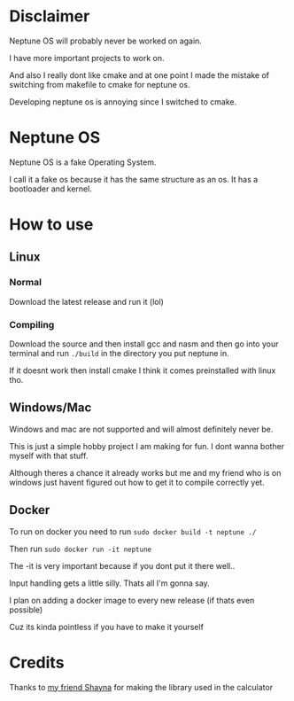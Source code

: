 # Disclaimer
Neptune OS will probably never be worked on again.

I have more important projects to work on.

And also I really dont like cmake and at one point I made the mistake of switching from makefile to cmake for neptune os.

Developing neptune os is annoying since I switched to cmake.

# Neptune OS
Neptune OS is a fake Operating System.

I call it a fake os because it has the same structure as an os. It has a bootloader and kernel.

# How to use
## Linux
### Normal
Download the latest release and run it (lol)

### Compiling
Download the source and then install gcc and nasm and then go into your terminal and run `./build` in the directory you put neptune in.

If it doesnt work then install cmake I think it comes preinstalled with linux tho.

## Windows/Mac
Windows and mac are not supported and will almost definitely never be.

This is just a simple hobby project I am making for fun. I dont wanna bother myself with that stuff.

Although theres a chance it already works but me and my friend who is on windows just havent figured out how to get it to compile correctly yet.

## Docker
To run on docker you need to run `sudo docker build -t neptune ./`

Then run `sudo docker run -it neptune`

The -it is very important because if you dont put it there well..

Input handling gets a little silly. Thats all I'm gonna say.

I plan on adding a docker image to every new release (if thats even possible)

Cuz its kinda pointless if you have to make it yourself

# Credits
 Thanks to [my friend Shayna](https://github.com/PsychedelicShayna) for making the library used in the calculator
